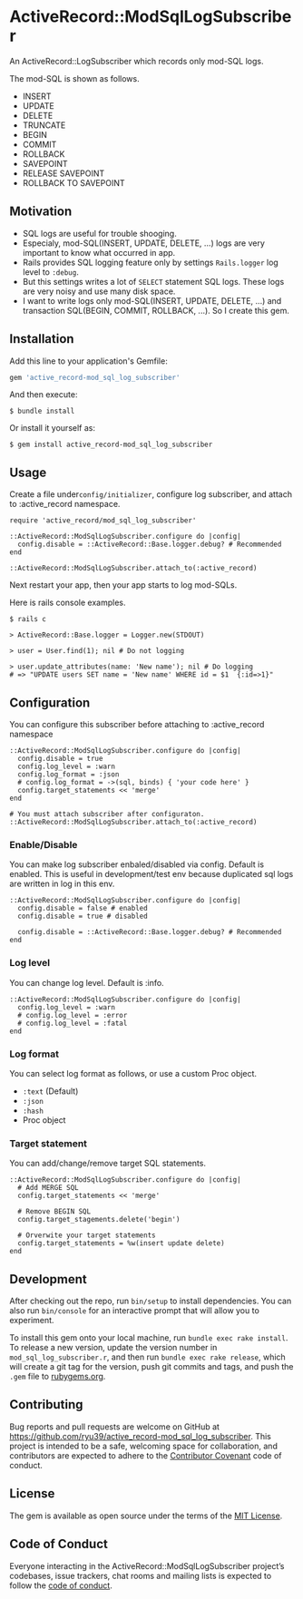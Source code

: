 # ActiveRecord::ModSqlLogSubscriber

An ActiveRecord::LogSubscriber which records only mod-SQL logs.

The mod-SQL is shown as follows.

* INSERT
* UPDATE
* DELETE
* TRUNCATE
* BEGIN
* COMMIT
* ROLLBACK
* SAVEPOINT
* RELEASE SAVEPOINT
* ROLLBACK TO SAVEPOINT

## Motivation

* SQL logs are useful for trouble shooging.
* Especialy, mod-SQL(INSERT, UPDATE, DELETE, ...) logs are very important to know what occurred in app.
* Rails provides SQL logging feature only by settings `Rails.logger` log level to `:debug`.
* But this settings writes a lot of `SELECT` statement SQL logs.
  These logs are very noisy and use many disk space.
* I want to write logs only mod-SQL(INSERT, UPDATE, DELETE, ...) and transaction SQL(BEGIN, COMMIT, ROLLBACK, ...).
  So I create this gem.

## Installation

Add this line to your application's Gemfile:

```ruby
gem 'active_record-mod_sql_log_subscriber'
```

And then execute:

    $ bundle install

Or install it yourself as:

    $ gem install active_record-mod_sql_log_subscriber

## Usage

Create a file under`config/initializer`, configure log subscriber, 
and attach to :active_record namespace.

```
require 'active_record/mod_sql_log_subscriber'

::ActiveRecord::ModSqlLogSubscriber.configure do |config|
  config.disable = ::ActiveRecord::Base.logger.debug? # Recommended
end

::ActiveRecord::ModSqlLogSubscriber.attach_to(:active_record)
```

Next restart your app, then your app starts to log mod-SQLs.

Here is rails console examples.

```
$ rails c

> ActiveRecord::Base.logger = Logger.new(STDOUT)

> user = User.find(1); nil # Do not logging

> user.update_attributes(name: 'New name'); nil # Do logging
# => "UPDATE users SET name = 'New name' WHERE id = $1  {:id=>1}"
```

## Configuration

You can configure this subscriber before attaching to :active_record namespace

```
::ActiveRecord::ModSqlLogSubscriber.configure do |config|
  config.disable = true
  config.log_level = :warn
  config.log_format = :json
  # config.log_format = ->(sql, binds) { 'your code here' }
  config.target_statements << 'merge'
end

# You must attach subscriber after configuraton.
::ActiveRecord::ModSqlLogSubscriber.attach_to(:active_record)
```

### Enable/Disable

You can make log subscriber enbaled/disabled via config. Default is enabled.
This is useful in development/test env because duplicated sql logs are written in log in this env.

```
::ActiveRecord::ModSqlLogSubscriber.configure do |config|
  config.disable = false # enabled
  config.disable = true # disabled
  
  config.disable = ::ActiveRecord::Base.logger.debug? # Recommended
end
```

### Log level

You can change log level. Default is :info.

```
::ActiveRecord::ModSqlLogSubscriber.configure do |config|
  config.log_level = :warn
  # config.log_level = :error
  # config.log_level = :fatal
end
```

### Log format

You can select log format as follows, or use a custom Proc object.

* `:text` (Default)
* `:json`
* `:hash`
* Proc object

### Target statement

You can add/change/remove target SQL statements.

```
::ActiveRecord::ModSqlLogSubscriber.configure do |config|
  # Add MERGE SQL
  config.target_statements << 'merge' 
  
  # Remove BEGIN SQL
  config.target_stagements.delete('begin')
  
  # Orverwite your target statements
  config.target_statements = %w(insert update delete)
end
```

## Development

After checking out the repo, run `bin/setup` to install dependencies. 
You can also run `bin/console` for an interactive prompt that will allow you to experiment.

To install this gem onto your local machine, run `bundle exec rake install`. 
To release a new version, update the version number in `mod_sql_log_subscriber.r`, 
and then run `bundle exec rake release`, which will create a git tag for the version, 
push git commits and tags, and push the `.gem` file to [rubygems.org](https://rubygems.org).

## Contributing

Bug reports and pull requests are welcome on GitHub at https://github.com/ryu39/active_record-mod_sql_log_subscriber. 
This project is intended to be a safe, welcoming space for collaboration, 
and contributors are expected to adhere to the [Contributor Covenant](http://contributor-covenant.org) code of conduct.

## License

The gem is available as open source under the terms of the [MIT License](https://opensource.org/licenses/MIT).

## Code of Conduct

Everyone interacting in the ActiveRecord::ModSqlLogSubscriber project’s codebases, issue trackers, 
chat rooms and mailing lists is expected to follow the [code of conduct](https://github.com/ryu39/active_record-mod_sql_log_subscriber/blob/master/CODE_OF_CONDUCT.md).

